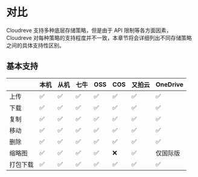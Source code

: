 # 对比

Cloudreve 支持多种底层存储策略，但是由于 API 限制等各方面因素，Cloudreve 对每种策略的支持程度并不一致，本章节将会详细列出不同存储策略之间的具体支持性区别。

## 基本支持  

|  | 本机 | 从机 | 七牛 | OSS | COS | 又拍云 | OneDrive |
| :--- | :--- | :--- | :--- | :--- | :--- | :--- | :--- |
| 上传 | ✅ | ✅ | ✅ | ✅ | ✅ | ✅ | ✅ |
| 下载 | ✅ | ✅ | ✅ | ✅ | ✅ | ✅ | ✅ |
| 复制 | ✅ | ✅ | ✅ | ✅ | ✅ | ✅ | ✅ |
| 移动 | ✅ | ✅ | ✅ | ✅ | ✅ | ✅ | ✅ |
| 删除 | ✅ | ✅ | ✅ | ✅ | ✅ | ✅ | ✅ |
| 缩略图 | ✅ | ✅ | ✅ | ✅ |  ❌  | ✅ | 仅国际版 |
| 打包下载 | ✅ | ✅ | ✅ | ✅ | ✅ | ✅ | ✅ |



